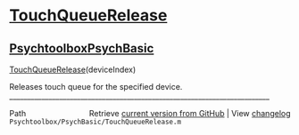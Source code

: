 # [TouchQueueRelease](TouchQueueRelease)
## [Psychtoolbox](Psychtoolbox)[PsychBasic](PsychBasic)

[TouchQueueRelease](TouchQueueRelease)(deviceIndex)  
  
Releases touch queue for the specified device.  
\_\_\_\_\_\_\_\_\_\_\_\_\_\_\_\_\_\_\_\_\_\_\_\_\_\_\_\_\_\_\_\_\_\_\_\_\_\_\_\_\_\_\_\_\_\_\_\_\_\_\_\_\_\_\_\_\_\_\_\_\_\_\_\_\_\_\_\_\_\_\_\_\_  
  




<div class="code_header" style="text-align:right;">
  <span style="float:left;">Path&nbsp;&nbsp;</span> <span class="counter">Retrieve <a href=
  "https://raw.github.com/Psychtoolbox-3/Psychtoolbox-3/beta/Psychtoolbox/PsychBasic/TouchQueueRelease.m">current version from GitHub</a> | View <a href=
  "https://github.com/Psychtoolbox-3/Psychtoolbox-3/commits/beta/Psychtoolbox/PsychBasic/TouchQueueRelease.m">changelog</a></span>
</div>
<div class="code">
  <code>Psychtoolbox/PsychBasic/TouchQueueRelease.m</code>
</div>


